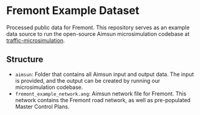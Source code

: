 # Fremont Example Dataset
Processed public data for Fremont. This repository serves as an example data source to run the open-source Aimsun microsimulation codebase at [traffic-microsimulation](https://github.com/Fremont-project/traffic-microsimulation).

## Structure
- `aimsun`: Folder that contains all Aimsun input and output data. The input is provided, and the output can be created by running our microsimulation codebase.
- `fremont_example_network.ang`: Aimsun network file for Fremont. This network contains the Fremont road network, as well as pre-populated Master Control Plans.
